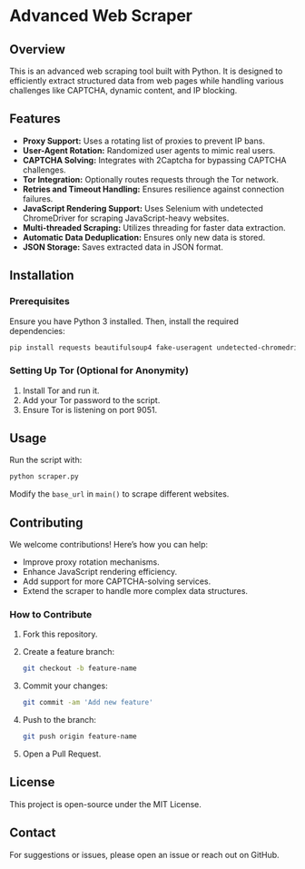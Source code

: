 # Advanced Web Scraper

## Overview

This is an advanced web scraping tool built with Python. It is designed to efficiently extract structured data from web pages while handling various challenges like CAPTCHA, dynamic content, and IP blocking.

## Features

- **Proxy Support:** Uses a rotating list of proxies to prevent IP bans.
- **User-Agent Rotation:** Randomized user agents to mimic real users.
- **CAPTCHA Solving:** Integrates with 2Captcha for bypassing CAPTCHA challenges.
- **Tor Integration:** Optionally routes requests through the Tor network.
- **Retries and Timeout Handling:** Ensures resilience against connection failures.
- **JavaScript Rendering Support:** Uses Selenium with undetected ChromeDriver for scraping JavaScript-heavy websites.
- **Multi-threaded Scraping:** Utilizes threading for faster data extraction.
- **Automatic Data Deduplication:** Ensures only new data is stored.
- **JSON Storage:** Saves extracted data in JSON format.

## Installation

### Prerequisites

Ensure you have Python 3 installed. Then, install the required dependencies:

```sh
pip install requests beautifulsoup4 fake-useragent undetected-chromedriver selenium twocaptcha stem
```

### Setting Up Tor (Optional for Anonymity)

1. Install Tor and run it.
2. Add your Tor password to the script.
3. Ensure Tor is listening on port 9051.

## Usage

Run the script with:

```sh
python scraper.py
```

Modify the `base_url` in `main()` to scrape different websites.

## Contributing

We welcome contributions! Here’s how you can help:

- Improve proxy rotation mechanisms.
- Enhance JavaScript rendering efficiency.
- Add support for more CAPTCHA-solving services.
- Extend the scraper to handle more complex data structures.

### How to Contribute

1. Fork this repository.

2. Create a feature branch:

   ```sh
   git checkout -b feature-name
   ```

3. Commit your changes:

   ```sh
   git commit -am 'Add new feature'
   ```

4. Push to the branch:

   ```sh
   git push origin feature-name
   ```

5. Open a Pull Request.

## License

This project is open-source under the MIT License.

## Contact

For suggestions or issues, please open an issue or reach out on GitHub.


